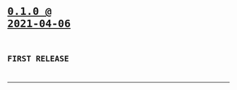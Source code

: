 <code>

# [0.1.0 @ 2021-04-06](https://github.com/cogsmith/nodeinfo/releases/tag/0.1.0)

## FIRST RELEASE

</code>

---
